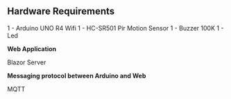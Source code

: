 <h2>Hardware Requirements</h2>

1 - Arduino UNO R4 Wifi
1 - HC-SR501 Pir Motion Sensor
1 - Buzzer 100K
1 - Led

<b>Web Application</b>

Blazor Server

<b>Messaging protocol between Arduino and Web</b>

MQTT
